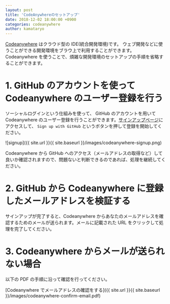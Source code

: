 ```yaml
---
layout: post
title: 'CodeAnywhereのセットアップ'
date: 2018-12-02 18:00:00 +0900
categories: codeanywhere
author: kamataryo
---
```


[Codeanywhere](https://codeanywhere.com) はクラウド型の IDE(統合開発環境)です。 ウェブ開発などに使うことができる開発環境をブラウ上で利用することができます。Codeanywhere を使うことで、煩雑な開発環境のセットアップの手順を省略することができます。

# 1. GitHub のアカウントを使って Codeanywhere のユーザー登録を行う

ソーシャルログインという仕組みを使って、 GitHub のアカウントを用いて Codeanywhere のユーザー登録を行うことができます。[サインアップページ](https://codeanywhere.com/signup)にアクセスして、 `Sign up with GitHub` というボタンを押して登録を開始してください。

![signup]({{ site.url }}{{ site.baseurl }}/images/codeanywhere-signup.png)

Codeanywhere から GitHub へのアクセス（メールアドレスの取得など）して良いか確認されますので、問題ないと判断できるのであれば、処理を継続してください。

# 2. GitHub から Codeanywhere に登録したメールアドレスを検証する

サインアップが完了すると、Codeanywhere からあなたのメールアドレスを確認するためのメールが送られます。メールに記載された URL をクリックして処理を完了してください。

# 3. Codeanywhere からメールが送られない場合

以下の PDF の手順に沿って確認を行ってください。

[Codeanywhere でメールアドレスの確認をする]({{ site.url }}{{ site.baseurl }}/images/codeanywhere-confirm-email.pdf)
